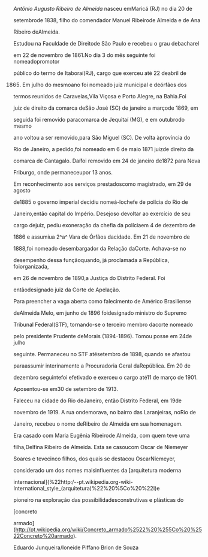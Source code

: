 

*Antônio Augusto Ribeiro de Almeida* nasceu emMaricá (RJ) no dia 20 de

setembrode 1838, filho do comendador Manuel Ribeirode Almeida e de Ana

Ribeiro deAlmeida.



Estudou na Faculdade de Direitode São Paulo e recebeu o grau debacharel

em 22 de novembro de 1861.No dia 3 do mês seguinte foi nomeadopromotor

público do termo de Itaboraí(RJ), cargo que exerceu até 22 deabril de

1865. Em julho do mesmoano foi nomeado juiz municipal e deórfãos dos

termos reunidos de Caravelas,Vila Viçosa e Porto Alegre, na Bahia.Foi

juiz de direito da comarca deSão José (SC) de janeiro a marçode 1869, em

seguida foi removido paracomarca de Jequitaí (MG), e em outubrodo mesmo

ano voltou a ser removido,para São Miguel (SC). De volta àprovíncia do

Rio de Janeiro, a pedido,foi nomeado em 6 de maio 1871 juizde direito da

comarca de Cantagalo. Daífoi removido em 24 de janeiro de1872 para Nova

Friburgo, onde permaneceupor 13 anos.



Em reconhecimento aos serviços prestadoscomo magistrado, em 29 de agosto

de1885 o governo imperial decidiu nomeá-lochefe de polícia do Rio de

Janeiro,então capital do Império. Desejoso devoltar ao exercício de seu

cargo dejuiz, pediu exoneração da chefia da políciaem 4 de dezembro de

1886 e assumiua 2^a^ Vara de Órfãos dacidade. Em 21 de novembro de

1888,foi nomeado desembargador da Relação daCorte. Achava-se no

desempenho dessa funçãoquando, já proclamada a República, foiorganizada,

em 26 de novembro de 1890,a Justiça do Distrito Federal. Foi

entãodesignado juiz da Corte de Apelação.



Para preencher a vaga aberta como falecimento de Américo Brasiliense

deAlmeida Melo, em junho de 1896 foidesignado ministro do Supremo

Tribunal Federal(STF), tornando-se o terceiro membro dacorte nomeado

pelo presidente Prudente deMorais (1894-1896). Tomou posse em 24de julho

seguinte. Permaneceu no STF atésetembro de 1898, quando se afastou

paraassumir interinamente a Procuradoria Geral daRepública. Em 20 de

dezembro seguintefoi efetivado e exerceu o cargo até11 de março de 1901.

Aposentou-se em30 de setembro de 1913.



Faleceu na cidade do Rio deJaneiro, então Distrito Federal, em 19de

novembro de 1919. A rua ondemorava, no bairro das Laranjeiras, noRio de

Janeiro, recebeu o nome deRibeiro de Almeida em sua homenagem.



Era casado com Maria Eugênia Ribeirode Almeida, com quem teve uma

filha,Delfina Ribeiro de Almeida. Esta se casoucom Oscar de Niemeyer

Soares e tevecinco filhos, dos quais se destacou OscarNiemeyer,

considerado um dos nomes maisinfluentes da [arquitetura moderna

internacional](%22http:/--pt.wikipedia.org-wiki-International_style_(arquitetura)%22%20%5Co%20%22I)e

pioneiro na exploração das possibilidadesconstrutivas e plásticas do

[concreto

armado](http://pt.wikipedia.org/wiki/Concreto_armado%2522%20%255Co%20%2522Concreto%20armado).



Eduardo Junqueira/Ioneide Piffano Brion de Souza



